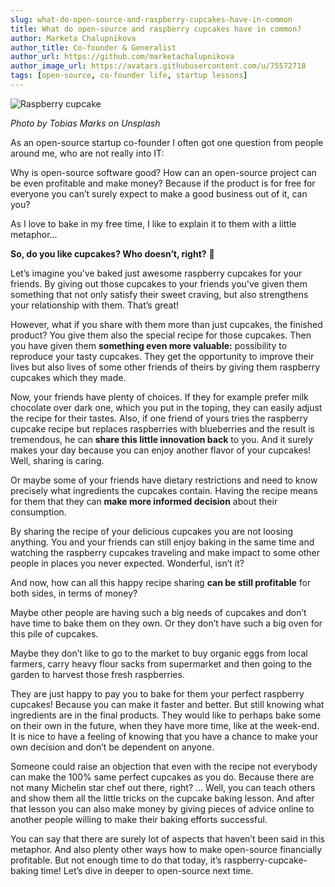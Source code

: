 ```yaml
---
slug: what-do-open-source-and-raspberry-cupcakes-have-in-common
title: What do open-source and raspberry cupcakes have in common?
author: Marketa Chalupnikova
author_title: Co-founder & Generalist
author_url: https://github.com/marketachalupnikova
author_image_url: https://avatars.githubusercontent.com/u/75572718
tags: [open-source, co-founder life, startup lessons]
---
```


![Raspberry cupcake](/img/blog/raspberry-cupcake.jpg)
<!--truncate-->
*Photo by Tobias Marks on Unsplash*

As an open-source startup co-founder I often got one question from people around me, who are not really into IT:

Why is open-source software good? How can an open-source project can be even profitable and make money? Because if the product is for free for everyone you can’t surely expect to make a good business out of it, can you? 


As I love to bake in my free time, I like to explain it to them with a little metaphor…

**So, do you like cupcakes? Who doesn’t, right?** 🧁

Let’s imagine you've baked just awesome raspberry cupcakes for your friends. By giving out those cupcakes to your friends you've given them something that not only satisfy their sweet craving, but also strengthens your relationship with them. That’s great! 

However, what if you share with them more than just cupcakes, the finished product? You give them also the special recipe for those cupcakes. Then you have given them **something even more valuable:** possibility to reproduce your tasty cupcakes. They get the opportunity to improve their lives but also lives of some other friends of theirs by giving them raspberry cupcakes which they made. 

Now, your friends have plenty of choices. If they for example prefer milk chocolate over dark one, which you put in the toping, they can easily adjust the recipe for their tastes. Also, if one friend of yours tries the raspberry cupcake recipe but replaces raspberries with blueberries and the result is tremendous, he can **share this little innovation back** to you. And it surely makes your day because you can enjoy another flavor of your cupcakes! Well, sharing is caring.

Or maybe some of your friends have dietary restrictions and need to know precisely what ingredients the cupcakes contain. Having the recipe means for them that they can **make more informed decision** about their consumption. 

By sharing the recipe of your delicious cupcakes you are not loosing anything. You and your friends can still enjoy baking in the same time and watching the raspberry cupcakes traveling and make impact to some other people in places you never expected. Wonderful, isn’t it? 


And now, how can all this happy recipe sharing **can be still profitable** for both sides, in terms of money? 

Maybe other people are having such a big needs of cupcakes and don’t have time to bake them on they own. Or they don’t have such a big oven for this pile of cupcakes.

Maybe they don’t like to go to the market to buy organic eggs from local farmers, carry heavy flour sacks from supermarket and then going to the garden to harvest those fresh raspberries. 

They are just happy to pay you to bake for them your perfect raspberry cupcakes! Because you can make it faster and better. But still knowing what ingredients are in the final products. They would like to perhaps bake some on their own in the future, when they have more time, like at the week-end. It is nice to have a feeling of knowing that you have a chance to make your own decision and don’t be dependent on anyone. 

Someone could raise an objection that even with the recipe not everybody can make the 100% same perfect cupcakes as you do. Because there are not many Michelin star chef out there, right? … Well, you can teach others and show them all the little tricks on the cupcake baking lesson. And after that lesson you can also make money by giving pieces of advice online to another people willing to make their baking efforts successful. 


You can say that there are surely lot of aspects that haven’t been said in this metaphor. And also plenty other ways how to make open-source financially profitable. But not enough time to do that today, it’s raspberry-cupcake-baking time! Let’s dive in deeper to open-source next time. 